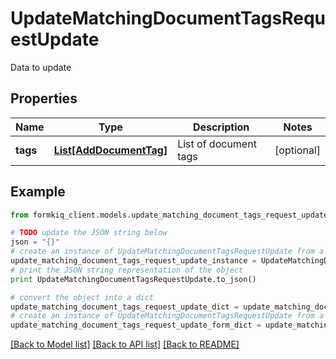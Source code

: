 # UpdateMatchingDocumentTagsRequestUpdate

Data to update

## Properties

Name | Type | Description | Notes
------------ | ------------- | ------------- | -------------
**tags** | [**List[AddDocumentTag]**](AddDocumentTag.md) | List of document tags | [optional] 

## Example

```python
from formkiq_client.models.update_matching_document_tags_request_update import UpdateMatchingDocumentTagsRequestUpdate

# TODO update the JSON string below
json = "{}"
# create an instance of UpdateMatchingDocumentTagsRequestUpdate from a JSON string
update_matching_document_tags_request_update_instance = UpdateMatchingDocumentTagsRequestUpdate.from_json(json)
# print the JSON string representation of the object
print UpdateMatchingDocumentTagsRequestUpdate.to_json()

# convert the object into a dict
update_matching_document_tags_request_update_dict = update_matching_document_tags_request_update_instance.to_dict()
# create an instance of UpdateMatchingDocumentTagsRequestUpdate from a dict
update_matching_document_tags_request_update_form_dict = update_matching_document_tags_request_update.from_dict(update_matching_document_tags_request_update_dict)
```
[[Back to Model list]](../README.md#documentation-for-models) [[Back to API list]](../README.md#documentation-for-api-endpoints) [[Back to README]](../README.md)



